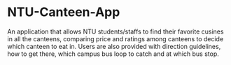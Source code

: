 # NTU-Canteen-App
An application that allows NTU students/staffs to find their favorite cusines in all the canteens, comparing price and ratings among canteens to decide which canteen to eat in. Users are also provided with direction guidelines, how to get there, which campus bus loop to catch and at which bus stop.   
